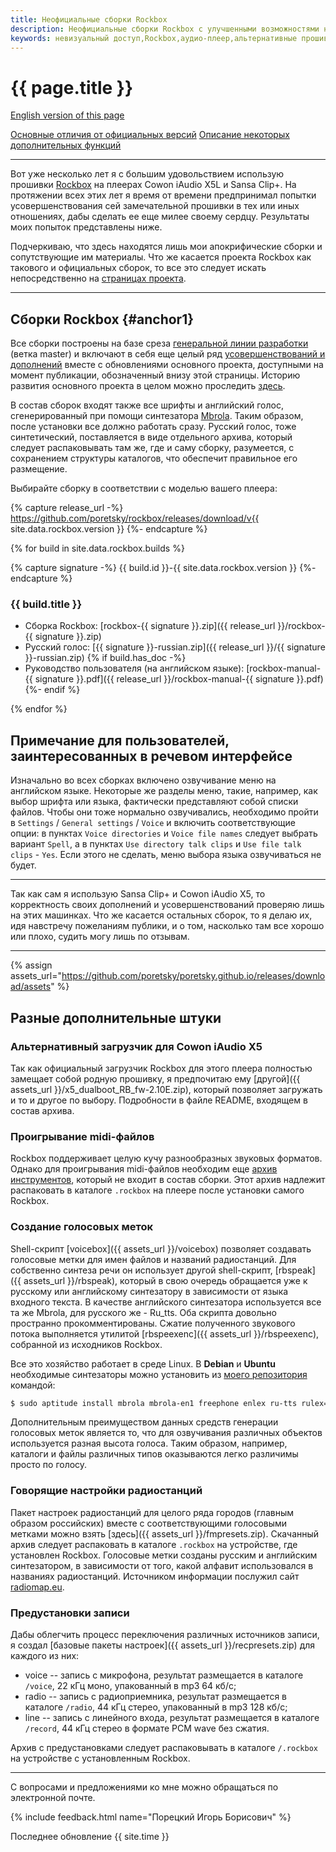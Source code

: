 ```yaml
---
title: Неофициальные сборки Rockbox
description: Неофициальные сборки Rockbox с улучшенными возможностями невизуального доступа.
keywords: невизуальный доступ,Rockbox,аудио-плеер,альтернативные прошивки
---
```


# {{ page.title }}

[English version of this page](index.md)

[Основные отличия от официальных версий](summary-ru.md)
[Описание некоторых дополнительных функций](features-ru.md)

----

Вот уже несколько лет я с большим удовольствием использую прошивки
[Rockbox](http://www.rockbox.org/)
на плеерах Cowon iAudio X5L и Sansa Clip+. На протяжении всех
этих лет я время от времени предпринимал попытки усовершенствования
сей замечательной прошивки в тех или иных отношениях, дабы сделать ее
еще милее своему сердцу. Результаты моих попыток представлены ниже.

Подчеркиваю, что здесь находятся лишь мои апокрифические сборки и
сопутствующие им материалы. Что же касается проекта Rockbox как
такового и официальных сборок, то все это следует искать
непосредственно на [страницах проекта](http://www.rockbox.org/).

----

## Сборки Rockbox {#anchor1}

Все сборки построены на базе среза
[генеральной линии разработки](http://git.rockbox.org/)
(ветка master) и включают в себя еще целый ряд
[усовершенствований и дополнений](summary-ru.md)
вместе с обновлениями основного проекта, доступными на момент
публикации, обозначенный внизу этой страницы. Историю развития
основного проекта в целом можно проследить
[здесь](http://www.rockbox.org/wiki/MajorChanges).

В состав сборок входят также все шрифты и английский голос,
сгенерированный при помощи синтезатора
[Mbrola](https://github.com/numediart/MBROLA).
Таким образом, после установки все должно работать сразу. Русский
голос, тоже синтетический, поставляется в виде отдельного архива,
который следует распаковывать там же, где и саму сборку, разумеется, с
сохранением структуры каталогов, что обеспечит правильное его
размещение.

Выбирайте сборку в соответствии с моделью вашего плеера:

{% capture release_url -%}
https://github.com/poretsky/rockbox/releases/download/v{{ site.data.rockbox.version }}
{%- endcapture %}

{% for build in site.data.rockbox.builds %}

{% capture signature -%}
{{ build.id }}-{{ site.data.rockbox.version }}
{%- endcapture %}

### {{ build.title }}

- Сборка Rockbox:
  [rockbox-{{ signature }}.zip]({{ release_url }}/rockbox-{{ signature }}.zip)
- Русский голос:
  [{{ signature }}-russian.zip]({{ release_url }}/{{ signature }}-russian.zip)
{% if build.has_doc -%}
- Руководство пользователя (на английском языке):
  [rockbox-manual-{{ signature }}.pdf]({{ release_url }}/rockbox-manual-{{ signature }}.pdf)
{%- endif %}

{% endfor %}

## Примечание для пользователей, заинтересованных в речевом интерфейсе

Изначально во всех сборках включено озвучивание меню на английском
языке. Некоторые же разделы меню, такие, например, как выбор шрифта
или языка, фактически представляют собой списки файлов. Чтобы они тоже
нормально озвучивались, необходимо пройти в
`Settings` / `General settings` / `Voice` и включить соответствующие
опции: в пунктах `Voice directories` и `Voice file names` следует
выбрать вариант `Spell`, а в пунктах `Use directory talk clips` и
`Use file talk clips` - `Yes`. Если этого не сделать, меню выбора
языка озвучиваться не будет.

----

Так как сам я использую Sansa Clip+ и Cowon iAudio X5, то корректность
своих дополнений и усовершенствований проверяю лишь на этих
машинках. Что же касается остальных сборок, то я делаю их, идя
навстречу пожеланиям публики, и о том, насколько там все хорошо или
плохо, судить могу лишь по отзывам.

----

{% assign assets_url="https://github.com/poretsky/poretsky.github.io/releases/download/assets" %}

## Разные дополнительные штуки

### Альтернативный загрузчик для Cowon iAudio X5

Так как официальный загрузчик Rockbox для этого плеера полностью
замещает собой родную прошивку, я предпочитаю ему
[другой]({{ assets_url }}/x5_dualboot_RB_fw-2.10E.zip), который
позволяет загружать и то и другое по выбору. Подробности в файле
README, входящем в состав архива.

### Проигрывание midi-файлов

Rockbox поддерживает целую кучу разнообразных звуковых
форматов. Однако для проигрывания midi-файлов необходим еще
[архив инструментов](http://download.rockbox.org/useful/midi-patchset.tbz2),
который не входит в состав сборки. Этот архив надлежит распаковать в
каталоге `.rockbox` на плеере после установки самого Rockbox.

### Создание голосовых меток

Shell-скрипт [voicebox]({{ assets_url }}/voicebox) позволяет создавать
голосовые метки для имен файлов и названий радиостанций.
Для собственно синтеза речи он использует другой shell-скрипт,
[rbspeak]({{ assets_url }}/rbspeak),
который в свою очередь обращается уже к русскому или английскому
синтезатору в зависимости от языка входного текста. В качестве
английского синтезатора используется все та же Mbrola, для русского же -
Ru_tts. Оба скрипта довольно пространно прокомментированы. Сжатие
полученного звукового потока выполняется утилитой
[rbspeexenc]({{ assets_url }}/rbspeexenc),
собранной из исходников Rockbox.

Все это хозяйство работает в среде Linux. В **Debian** и **Ubuntu**
необходимые синтезаторы можно установить из
[моего репозитория](../packages/index-ru.md)
командой:

```bash
$ sudo aptitude install mbrola mbrola-en1 freephone enlex ru-tts rulex=
```

Дополнительным преимуществом данных средств генерации голосовых меток
является то, что для озвучивания различных объектов используется
разная высота голоса. Таким образом, например, каталоги и файлы
различных типов оказываются легко различимы просто по голосу.

### Говорящие настройки радиостанций

Пакет настроек радиостанций для целого ряда городов (главным образом
российских) вместе с соответствующими голосовыми метками можно взять
[здесь]({{ assets_url }}/fmpresets.zip).
Скачанный архив следует распаковать в каталоге `.rockbox` на
устройстве, где установлен Rockbox. Голосовые метки созданы русским и
английским синтезатором, в зависимости от того, какой алфавит
использовался в названиях радиостанций. Источником информации послужил
сайт [radiomap.eu](http://radiomap.eu).

### Предустановки записи

Дабы облегчить процесс переключения различных источников записи, я
создал [базовые пакеты настроек]({{ assets_url }}/recpresets.zip)
для каждого из них:

- voice -- запись с микрофона, результат размещается в каталоге `/voice`,
  22 кГц моно, упакованный в mp3 64 кб/с;
- radio -- запись с радиоприемника, результат размещается в каталоге `/radio`,
  44 кГц стерео, упакованный в mp3 128 кб/с;
- line -- запись с линейного входа, результат размещается в каталоге `/record`,
  44 кГц стерео в формате PCM wave без сжатия.

Архив с предустановками следует распаковывать в каталоге
`/.rockbox` на устройстве с установленным Rockbox.

----

С вопросами и предложениями ко мне можно обращаться по электронной почте.

{% include feedback.html name="Порецкий Игорь Борисович" %}

Последнее обновление {{ site.time }}
